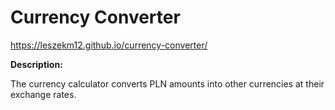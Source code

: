 # Currency Converter

https://leszekm12.github.io/currency-converter/

**Description:**

The currency calculator converts PLN amounts into other currencies at their exchange rates.
